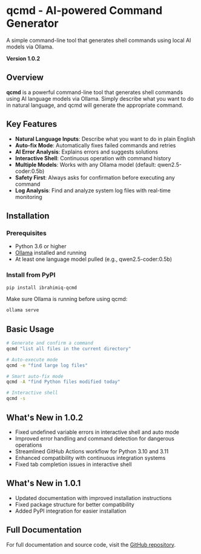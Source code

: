 # qcmd - AI-powered Command Generator

A simple command-line tool that generates shell commands using local AI models via Ollama.

**Version 1.0.2**

## Overview

**qcmd** is a powerful command-line tool that generates shell commands using AI language models via Ollama. Simply describe what you want to do in natural language, and qcmd will generate the appropriate command.

## Key Features

- **Natural Language Inputs**: Describe what you want to do in plain English
- **Auto-fix Mode**: Automatically fixes failed commands and retries
- **AI Error Analysis**: Explains errors and suggests solutions
- **Interactive Shell**: Continuous operation with command history
- **Multiple Models**: Works with any Ollama model (default: qwen2.5-coder:0.5b)
- **Safety First**: Always asks for confirmation before executing any command
- **Log Analysis**: Find and analyze system log files with real-time monitoring

## Installation

### Prerequisites

- Python 3.6 or higher
- [Ollama](https://ollama.ai/) installed and running
- At least one language model pulled (e.g., qwen2.5-coder:0.5b)

### Install from PyPI

```bash
pip install ibrahimiq-qcmd
```

Make sure Ollama is running before using qcmd:
```bash
ollama serve
```

## Basic Usage

```bash
# Generate and confirm a command
qcmd "list all files in the current directory"

# Auto-execute mode
qcmd -e "find large log files"

# Smart auto-fix mode
qcmd -A "find Python files modified today"

# Interactive shell
qcmd -s
```

## What's New in 1.0.2

- Fixed undefined variable errors in interactive shell and auto mode
- Improved error handling and command detection for dangerous operations
- Streamlined GitHub Actions workflow for Python 3.10 and 3.11
- Enhanced compatibility with continuous integration systems
- Fixed tab completion issues in interactive shell

## What's New in 1.0.1

- Updated documentation with improved installation instructions
- Fixed package structure for better compatibility
- Added PyPI integration for easier installation

## Full Documentation

For full documentation and source code, visit the [GitHub repository](https://github.com/aledanee/qcmd). 